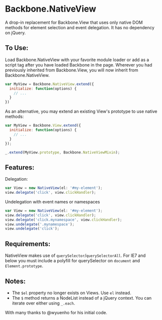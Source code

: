 Backbone.NativeView
===================

A drop-in replacement for Backbone.View that uses only native DOM methods for
element selection and event delegation. It has no dependency on jQuery.


To Use:
-------
Load Backbone.NativeView with your favorite module loader or add as a script
tag after you have loaded Backbone in the page. Wherever you had previously
inherited from Backbone.View, you will now inherit from Backbone.NativeView.

```js
var MyView = Backbone.NativeView.extend({
  initialize: function(options) {
    // ...
  }
})
```

As an alternative, you may extend an existing View's prototype to use native
methods:

```js
var MyView = Backbone.View.extend({
  initialize: function(options) {
    // ...
  }
});

_.extend(MyView.prototype, Backbone.NativeViewMixin);
```

Features:
---------
Delegation:
```js
var View = new NativeView(el: '#my-element');
view.delegate('click', view.clickHandler);
```

Undelegation with event names or namespaces
```js
var View = new NativeView(el: '#my-element');
view.delegate('click', view.clickHandler);
view.delegate('click.mynamespace', view.clickHandler);
view.undelegate('.mynamespace');
view.undelegate('click');
```

Requirements:
-------------
NativeView makes use of `querySelector`/`querySelectorAll`. For IE7 and below
you must include a polyfill for querySelector on `document` and `Element.prototype`.

Notes:
------
* The `$el` property no longer exists on Views. Use `el` instead.
* The `$` method returns a NodeList instead of a jQuery context. You can
  iterate over either using `_.each`.


With many thanks to @wyuenho for his initial code.


